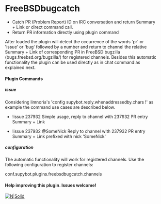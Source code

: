# FreeBSDbugcatch
- Catch PR (Problem Report) ID on IRC conversation and return Summary + Link or direct command call.
- Return PR information directly using plugin command

After loaded the plugin will detect the occurrence of the words 'pr' or 'issue' or 'bug' followed by a number and return to channel the relative Summary + Link of corresponding PR in FreeBSD bugzilla (bugs.freebsd.org/bugzilla/) for registered channels.
Besides this automatic functionality the plugin can be used directly as in chat command as explained next.

#### Plugin Commands
##### issue
Considering limnoria's 'config supybot.reply.whenaddressedby.chars !' as example the command use cases are described below.

- !issue 237932
Simple usage, reply to channel with 237932 PR entry Summary + Link

- !issue 237932 @SomeNick
Reply to channel with 237932 PR entry Summary + Link prefixed with nick 'SomeNick'

##### configuration

The automatic functionality will work for registered channels. Use the following configuration to register channels:

conf.supybot.plugins.freebsdbugcatch.channels

#### Help improving this plugin. Issues welcome!


[![N|Solid](http://onda.qsl.br/wp-content/uploads/2019/05/bsdpower.png)](https://www.freebsd.org/)
